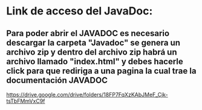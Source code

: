 # Link de acceso del JavaDoc: 

## Para poder abrir el JAVADOC es necesario descargar la carpeta "Javadoc" se genera un archivo zip y dentro del archivo zip habrá un archivo llamado "index.html" y debes hacerle click para que rediriga a una pagina la cual trae la documentación JAVADOC
https://drive.google.com/drive/folders/18FP7FqXzKAbJMeF_Cjk-tsTbFMmVxC9f
